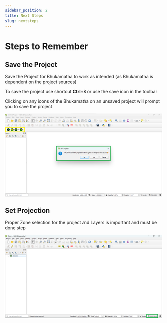 ```yaml
---
sidebar_position: 2
title: Next Steps
slug: nextsteps 
---
```


# Steps to Remember

## Save the Project

Save the Project for Bhukamatha to work as intended (as Bhukamatha is dependent on the project sources)

To save the project use shortcut **Ctrl+S** or use the save icon in the toolbar

Clicking on any icons of the Bhukamatha on an unsaved project will prompt you to save the project

![Prompt save from bhukamtha toolbar icon](img/prompt_save.png)

## Set Projection

Proper Zone selection for the project and Layers is important and must be done step

![set_prpjection](img/set_projection.png)
